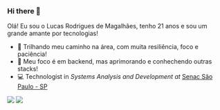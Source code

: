 ### Hi there 👋 ###

Olá! Eu sou o Lucas Rodrigues de Magalhães, tenho 21 anos e sou um grande amante por tecnologias!


- 🔭 Trilhando meu caminho na área, com muita resiliência, foco e paciência!
- 🌱 Meu foco é em backend, mas aprimorando e conhechendo outras stacks!
- 💻 Technologist in *Systems Analysis and Development at* [Senac São Paulo - SP](https://www.sp.senac.br/)


<div> 
  <a href = "mailto:lucasromagalhaes@gmail.com"><img src="https://img.shields.io/badge/-Gmail-%23333?style=for-the-badge&logo=gmail&logoColor=white" target="_blank"></a>
  <a href="https://www.linkedin.com/in/lucasrmagalhaess/" target="_blank"><img src="https://img.shields.io/badge/-LinkedIn-%230077B5?style=for-the-badge&logo=linkedin&logoColor=white" target="_blank"></a> 
  
</div>
